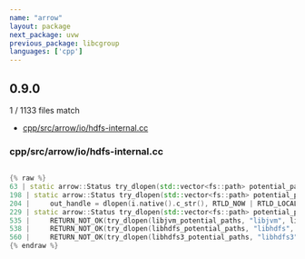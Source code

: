 ```yaml
---
name: "arrow"
layout: package
next_package: uvw
previous_package: libcgroup
languages: ['cpp']
---
```

## 0.9.0
1 / 1133 files match

 - [cpp/src/arrow/io/hdfs-internal.cc](#cppsrcarrowiohdfs-internalcc)

### cpp/src/arrow/io/hdfs-internal.cc

```cpp

{% raw %}
63 | static arrow::Status try_dlopen(std::vector<fs::path> potential_paths, const char* name,
198 | static arrow::Status try_dlopen(std::vector<fs::path> potential_paths, const char* name,
204 |     out_handle = dlopen(i.native().c_str(), RTLD_NOW | RTLD_LOCAL);
229 | static arrow::Status try_dlopen(std::vector<fs::path> potential_paths, const char* name,
535 |     RETURN_NOT_OK(try_dlopen(libjvm_potential_paths, "libjvm", libjvm_handle));
538 |     RETURN_NOT_OK(try_dlopen(libhdfs_potential_paths, "libhdfs", shim->handle));
560 |     RETURN_NOT_OK(try_dlopen(libhdfs3_potential_paths, "libhdfs3", shim->handle));
{% endraw %}

```